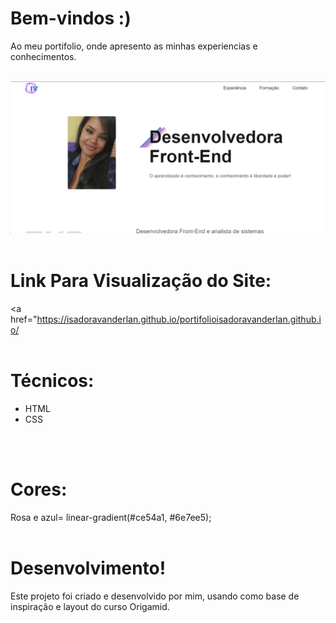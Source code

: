 # Bem-vindos :)

Ao meu portifolio, onde apresento as minhas experiencias e conhecimentos.
<br/>
<br/>


![Presentation](https://github.com/IsadoraVanderlan/portifolioisadoravanderlan.github.io/blob/main/ezgif.com-gif-maker.gif)
<br/>
<br/>

# Link Para Visualização do Site:
<a href="https://isadoravanderlan.github.io/portifolioisadoravanderlan.github.io/
</a>
<br/>
<br/>


# Técnicos:
- HTML
- CSS
<br/>
<br/>


# Cores: 
Rosa e azul= linear-gradient(#ce54a1, #6e7ee5);
<br/>
<br/>


# Desenvolvimento!
Este projeto foi criado e desenvolvido por mim, usando como base de inspiração e layout do curso Origamid.
